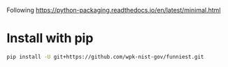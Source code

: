 Following https://python-packaging.readthedocs.io/en/latest/minimal.html


# Install with pip

```bash
pip install -U git+https://github.com/wpk-nist-gov/funniest.git
```


